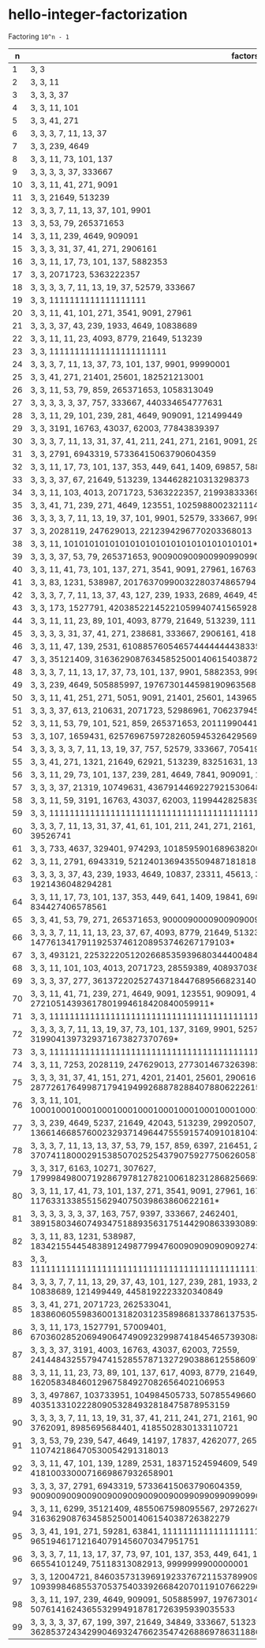 # hello-integer-factorization

Factoring `10^n - 1`

n   | factors
--- | ---
1   | 3, 3
2   | 3, 3, 11
3   | 3, 3, 3, 37
4   | 3, 3, 11, 101
5   | 3, 3, 41, 271
6   | 3, 3, 3, 7, 11, 13, 37
7   | 3, 3, 239, 4649
8   | 3, 3, 11, 73, 101, 137
9   | 3, 3, 3, 3, 37, 333667
10  | 3, 3, 11, 41, 271, 9091
11  | 3, 3, 21649, 513239
12  | 3, 3, 3, 7, 11, 13, 37, 101, 9901
13  | 3, 3, 53, 79, 265371653
14  | 3, 3, 11, 239, 4649, 909091
15  | 3, 3, 3, 31, 37, 41, 271, 2906161
16  | 3, 3, 11, 17, 73, 101, 137, 5882353
17  | 3, 3, 2071723, 5363222357
18  | 3, 3, 3, 3, 7, 11, 13, 19, 37, 52579, 333667
19  | 3, 3, 1111111111111111111
20  | 3, 3, 11, 41, 101, 271, 3541, 9091, 27961
21  | 3, 3, 3, 37, 43, 239, 1933, 4649, 10838689
22  | 3, 3, 11, 11, 23, 4093, 8779, 21649, 513239
23  | 3, 3, 11111111111111111111111
24  | 3, 3, 3, 7, 11, 13, 37, 73, 101, 137, 9901, 99990001
25  | 3, 3, 41, 271, 21401, 25601, 182521213001
26  | 3, 3, 11, 53, 79, 859, 265371653, 1058313049
27  | 3, 3, 3, 3, 3, 37, 757, 333667, 440334654777631
28  | 3, 3, 11, 29, 101, 239, 281, 4649, 909091, 121499449
29  | 3, 3, 3191, 16763, 43037, 62003, 77843839397
30  | 3, 3, 3, 7, 11, 13, 31, 37, 41, 211, 241, 271, 2161, 9091, 2906161
31  | 3, 3, 2791, 6943319, 57336415063790604359
32  | 3, 3, 11, 17, 73, 101, 137, 353, 449, 641, 1409, 69857, 5882353
33  | 3, 3, 3, 37, 67, 21649, 513239, 1344628210313298373
34  | 3, 3, 11, 103, 4013, 2071723,  5363222357, 21993833369
35  | 3, 3, 41, 71, 239, 271, 4649, 123551, 102598800232111471
36  | 3, 3, 3, 3, 7, 11, 13, 19, 37, 101, 9901, 52579, 333667, 999999000001
37  | 3, 3, 2028119, 247629013, 2212394296770203368013
38  | 3, 3, 11, 1010101010101010101010101010101010101*
39  | 3, 3, 3, 37, 53, 79, 265371653, 900900900900990990990991
40  | 3, 3, 11, 41, 73, 101, 137, 271, 3541, 9091, 27961, 1676321, 5964848081
41  | 3, 3, 83, 1231, 538987, 201763709900322803748657942361
42  | 3, 3, 3, 7, 7, 11, 13, 37, 43, 127, 239, 1933, 2689, 4649, 459691, 909091, 10838689
43  | 3, 3, 173, 1527791, 4203852214522105994074156592890477*
44  | 3, 3, 11, 11, 23, 89, 101, 4093, 8779, 21649, 513239, 1112470797641561909*
45  | 3, 3, 3, 3, 31, 37, 41, 271, 238681, 333667, 2906161, 4185502830133110721
46  | 3, 3, 11, 47, 139, 2531, 6108857605465744444444383355868389787*
47  | 3, 3, 35121409, 316362908763458525001406154038726382279
48  | 3, 3, 3, 7, 11, 13, 17, 37, 73, 101, 137, 9901, 5882353, 99990001, 9999999900000001
49  | 3, 3, 239, 4649, 505885997, 1976730144598190963568023014679333
50  | 3, 3, 11, 41, 251, 271, 5051, 9091, 21401, 25601, 14396532879144434243285201*
51  | 3, 3, 3, 37, 613, 210631, 2071723, 52986961, 70623794576515816214160089*
52  | 3, 3, 11, 53, 79, 101, 521, 859, 265371653, 2011199044107865681001881398269*
53  | 3, 3, 107, 1659431, 62576967597282605945326429569432422392093283*
54  | 3, 3, 3, 3, 3, 7, 11, 13, 19, 37, 757, 52579, 333667, 70541929, 6242169169165991273965639*
55  | 3, 3, 41, 271, 1321, 21649, 62921, 513239, 83251631, 1300635692678058358830121
56  | 3, 3, 11, 29, 73, 101, 137, 239, 281, 4649, 7841, 909091, 121499449, 127522001020150503761
57  | 3, 3, 3, 37, 21319, 10749631, 4367914469227921530648229664188318958002609*
58  | 3, 3, 11, 59, 3191, 16763, 43037, 62003, 11994428258397534668721109399195445053*
59  | 3, 3, 11111111111111111111111111111111111111111111111111111111111*
60  | 3, 3, 3, 7, 11, 13, 31, 37, 41, 61, 101, 211, 241, 271, 2161, 3541, 9091, 9901, 27961, 2906161, 4188901, 39526741
61  | 3, 3, 733, 4637, 329401, 974293, 1018595901689638200825796208770072767996587*
62  | 3, 3, 11, 2791, 6943319, 52124013694355094871818181818187030583187617327669*
63  | 3, 3, 3, 3, 37, 43, 239, 1933, 4649, 10837, 23311, 45613, 333667, 10838689, 45121231, 1921436048294281
64  | 3, 3, 11, 17, 73, 101, 137, 353, 449, 641, 1409, 19841, 69857, 976193, 5882353, 6187457, 834427406578561
65  | 3, 3, 41, 53, 79, 271, 265371653, 900009000090090900909009099090990909909999099991*
66  | 3, 3, 3, 7, 11, 11, 13, 23, 37, 67, 4093, 8779, 21649, 513239, 147761341791192537461208953746267179103*
67  | 3, 3, 493121, 2253222051202668535939680344400484082225480381308261280925191*
68  | 3, 3, 11, 101, 103, 4013, 2071723, 28559389, 408937038689134166905376867775982278614490397*
69  | 3, 3, 3, 37, 277, 3613722025274371844768956682314083036104696754516249101086646213*
70  | 3, 3, 11, 41, 71, 239, 271, 4649, 9091, 123551, 909091, 4147571, 27210514393617801994618420840059911*
71  | 3, 3, 11111111111111111111111111111111111111111111111111111111111111111111111*
72  | 3, 3, 3, 3, 7, 11, 13, 19, 37, 73, 101, 137, 3169, 9901, 52579, 98641, 333667, 99990001, 3199041397329371673827370769*
73  | 3, 3, 1111111111111111111111111111111111111111111111111111111111111111111111111*
74  | 3, 3, 11, 7253, 2028119, 247629013, 277301467326398276326159708208515598588827122278808811*
75  | 3, 3, 3, 31, 37, 41, 151, 271, 4201, 21401, 25601, 2906161, 2877261764998717941949926887828840788062226151*
76  | 3, 3, 11, 101, 1000100010001000100010001000100010001000100010001000100010001000100010001*
77  | 3, 3, 239, 4649, 5237, 21649, 42043, 513239, 29920507, 136614668576002329371496447555915740910181043
78  | 3, 3, 3, 7, 11, 13, 13, 37, 53, 79, 157, 859, 6397, 216451, 265371653, 370741180002915385070252543790759277506260587*
79  | 3, 3, 317, 6163, 10271, 307627, 179998498007192867978127821006182312868256693827421272815886173*
80  | 3, 3, 11, 17, 41, 73, 101, 137, 271, 3541, 9091, 27961, 1676321, 5070721, 5882353, 117633133855156294075039863860622161*
81  | 3, 3, 3, 3, 3, 3, 37, 163, 757, 9397, 333667, 2462401, 38915803460749347518893563175144290863393089385609948107*
82  | 3, 3, 11, 83, 1231, 538987, 1834215544548389124987799476009090909090927433064536392982158968903851*
83  | 3, 3, 11111111111111111111111111111111111111111111111111111111111111111111111111111111111*
84  | 3, 3, 3, 7, 7, 11, 13, 29, 37, 43, 101, 127, 239, 281, 1933, 2689, 4649, 9901, 226549, 459691, 909091, 10838689, 121499449, 4458192223320340849
85  | 3, 3, 41, 271, 2071723, 262533041, 183860605598360013182031235898681337861375354476172692848943767507*
86  | 3, 3, 11, 173, 1527791, 57009401, 67036028520694906474909232998741845465739308829644070493033873920607*
87  | 3, 3, 3, 37, 3191, 4003, 16763, 43037, 62003, 72559, 24144843255794741528557871327290388612558609738573137693751*
88  | 3, 3, 11, 11, 23, 73, 89, 101, 137, 617, 4093, 8779, 21649, 513239, 1052788969, 1056689261, 16205834846012967584927082656402106953
89  | 3, 3, 497867, 103733951, 104984505733, 5078554966026315671444089, 403513310222809053284932818475878953159
90  | 3, 3, 3, 3, 7, 11, 13, 19, 31, 37, 41, 211, 241, 271, 2161, 9091, 29611, 52579, 238681, 333667, 2906161, 3762091, 8985695684401, 4185502830133110721
91  | 3, 3, 53, 79, 239, 547, 4649, 14197, 17837, 4262077, 265371653, 43442141653, 316877365766624209, 110742186470530054291318013 
92  | 3, 3, 11, 47, 101, 139, 1289, 2531, 18371524594609, 549797184491917, 11111111111111111111111, 4181003300071669867932658901
93  | 3, 3, 3, 37, 2791, 6943319, 57336415063790604359, 900900900900900900900900900900990990990990990990990990990991  
94  | 3, 3, 11, 6299, 35121409, 4855067598095567, 297262705009139006771611927, 316362908763458525001406154038726382279
95  | 3, 3, 41, 191, 271, 59281, 63841, 1111111111111111111, 1289981231950849543985493631, 965194617121640791456070347951751
96  | 3, 3, 3, 7, 11, 13, 17, 37, 73, 97, 101, 137, 353, 449, 641, 1409, 9901, 69857, 206209, 5882353, 99990001, 66554101249, 75118313082913, 9999999900000001
97  | 3, 3, 12004721, 846035731396919233767211537899097169, 109399846855370537540339266842070119107662296580348039
98  | 3, 3, 11, 197, 239, 4649, 909091,  505885997, 1976730144598190963568023014679333, 5076141624365532994918781726395939035533
99  | 3, 3, 3, 3, 37, 67, 199, 397, 21649, 34849, 333667, 513239, 1344628210313298373, 362853724342990469324766235474268869786311886053883
